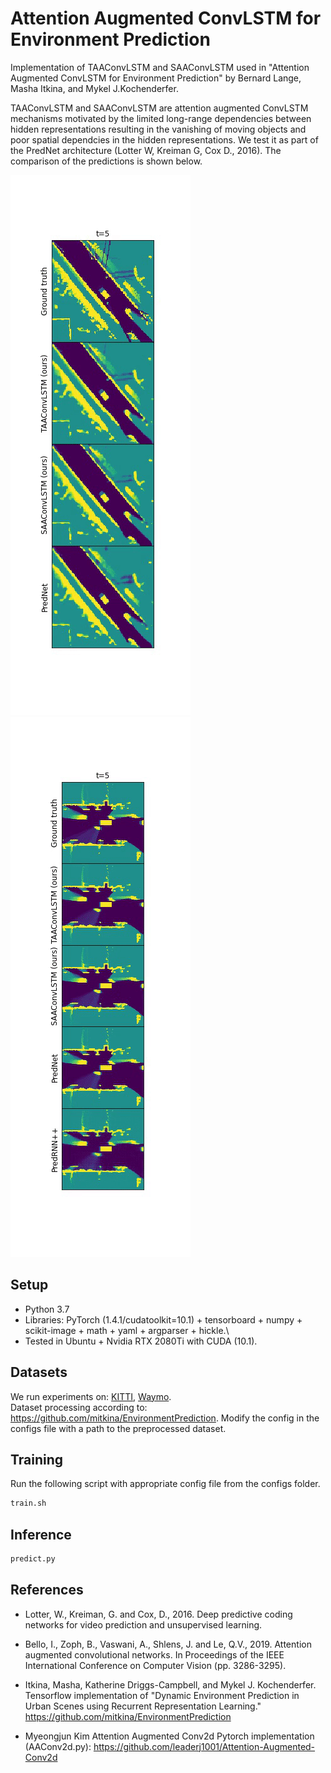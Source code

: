 # Attention Augmented ConvLSTM for Environment Prediction

Implementation of TAAConvLSTM and SAAConvLSTM used in "Attention Augmented ConvLSTM for Environment Prediction" by Bernard Lange, Masha Itkina, and Mykel J.Kochenderfer.

TAAConvLSTM and SAAConvLSTM are attention augmented ConvLSTM mechanisms motivated by the limited long-range dependencies between hidden representations resulting in the vanishing of moving objects and poor spatial dependcies in the hidden representations.
We test it as part of the PredNet architecture (Lotter W, Kreiman G, Cox D., 2016). The comparison of the predictions is shown below. 

![](images/Kitti.gif) ![](images/Waymo.gif)

## Setup
- Python 3.7
- Libraries: PyTorch (1.4.1/cudatoolkit=10.1) + tensorboard + numpy + scikit-image + math + yaml + argparser + hickle.\
- Tested in Ubuntu + Nvidia RTX 2080Ti with CUDA (10.1).

## Datasets
We run experiments on: [KITTI](http://www.cvlibs.net/datasets/kitti/raw_data.php), [Waymo](https://waymo.com/open/).\
Dataset processing according to: https://github.com/mitkina/EnvironmentPrediction.
Modify the config in the configs file with a path to the preprocessed dataset.

## Training
Run the following script with appropriate config file from the configs folder.

```bash
train.sh
```

## Inference
```python
predict.py
```
## References 

* Lotter, W., Kreiman, G. and Cox, D., 2016. Deep predictive coding networks for video prediction and unsupervised learning. 

* Bello, I., Zoph, B., Vaswani, A., Shlens, J. and Le, Q.V., 2019. Attention augmented convolutional networks. In Proceedings of the IEEE International Conference on Computer Vision (pp. 3286-3295).

* Itkina, Masha, Katherine Driggs-Campbell, and Mykel J. Kochenderfer. Tensorflow implementation of "Dynamic Environment Prediction in Urban Scenes using Recurrent Representation Learning." https://github.com/mitkina/EnvironmentPrediction

* Myeongjun Kim Attention Augmented Conv2d Pytorch implementation (AAConv2d.py): https://github.com/leaderj1001/Attention-Augmented-Conv2d




